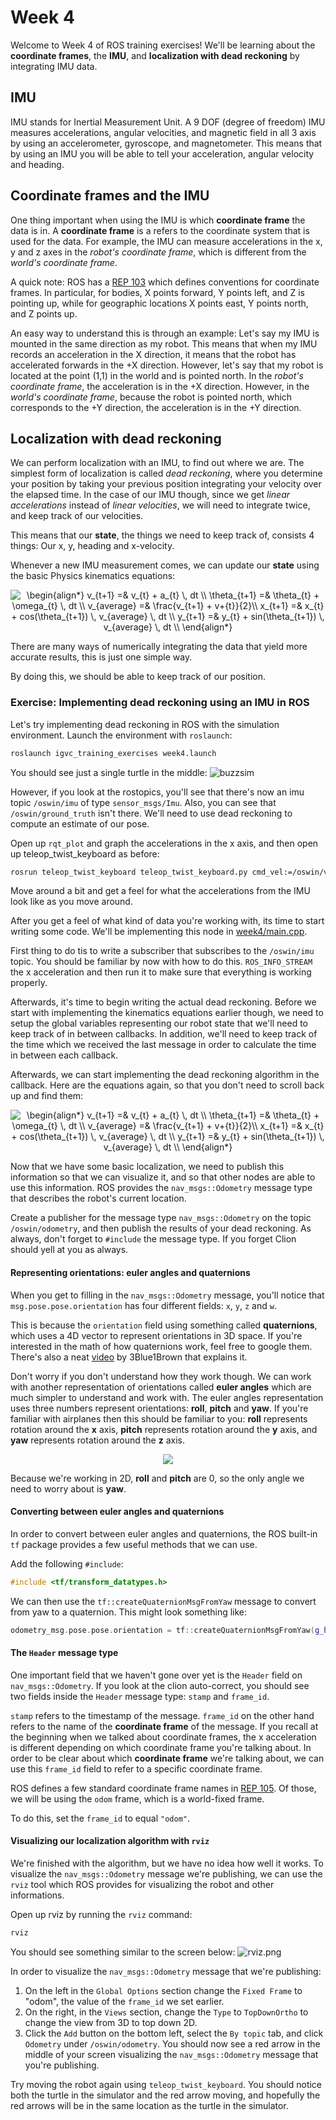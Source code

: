# Week 4
Welcome to Week 4 of ROS training exercises! We'll be learning about the **coordinate frames**, the **IMU**, and
**localization with dead reckoning** by integrating IMU data.

## IMU
IMU stands for Inertial Measurement Unit. A 9 DOF (degree of freedom) IMU measures accelerations, angular velocities,
and magnetic field in all 3 axis by using an accelerometer, gyroscope, and magnetometer. This means that by using an
IMU you will be able to tell your acceleration, angular velocity and heading.

## Coordinate frames and the IMU
One thing important when using the IMU is which **coordinate frame** the data is in. A **coordinate frame** is a
refers to the coordinate system that is used for the data. For example, the IMU can measure accelerations in the
x, y and z axes in the _robot's coordinate frame_, which is different from the _world's coordinate frame_.

A quick note: ROS has a [REP 103](https://www.ros.org/reps/rep-0103.html) which defines conventions for coordinate
frames. In particular, for bodies, X points forward, Y points left, and Z is pointing up, while for geographic
locations X points east, Y points north, and Z points up.

An easy way to understand this is through an example:
Let's say my IMU is mounted in the same direction as my robot. This means that when my IMU records an acceleration in
the X direction, it means that the robot has accelerated forwards in the +X direction.
However, let's say that my robot is located at the point (1,1) in the world and is pointed north. In the
_robot's coordinate frame_, the acceleration is in the +X direction. However, in the _world's coordinate frame_, because
the robot is pointed north, which corresponds to the +Y direction, the acceleration is in the +Y direction.

## Localization with dead reckoning
We can perform localization with an IMU, to find out where we are. The simplest form of localization is called
*dead reckoning*, where you determine your position by taking your previous position integrating your velocity over the
elapsed time. In the case of our IMU though, since we get _linear accelerations_ instead of _linear velocities_, we will
need to integrate twice, and keep track of our velocities.

This means that our **state**, the things we need to keep track of, consists 4 things: Our x, y, heading and x-velocity.

Whenever a new IMU measurement comes, we can update our **state** using the basic Physics kinematics equations:

<p align="center">
    <img src="https://latex.codecogs.com/svg.latex?\begin{align*}&space;v_{t&plus;1}&space;=&&space;v_{t}&space;&plus;&space;a_{t}&space;\,&space;dt&space;\\&space;\theta_{t&plus;1}&space;=&&space;\theta_{t}&space;&plus;&space;\omega_{t}&space;\,&space;dt&space;\\&space;v_{average}&space;=&&space;\frac{v_{t&plus;1}&space;&plus;&space;v_{t}}{2}\\&space;x_{t&plus;1}&space;=&&space;x_{t}&space;&plus;&space;cos(\theta_{t&plus;1})&space;\,&space;v_{average}&space;\,&space;dt&space;\\&space;y_{t&plus;1}&space;=&&space;y_{t}&space;&plus;&space;sin(\theta_{t&plus;1})&space;\,&space;v_{average}&space;\,&space;dt&space;\\&space;\end{align*}" title="\begin{align*} v_{t+1} =& v_{t} + a_{t} \, dt \\ \theta_{t+1} =& \theta_{t} + \omega_{t} \, dt \\ v_{average} =& \frac{v_{t+1} + v+{t}}{2}\\ x_{t+1} =& x_{t} + cos(\theta_{t+1}) \, v_{average} \, dt \\ y_{t+1} =& y_{t} + sin(\theta_{t+1}) \, v_{average} \, dt \\ \end{align*}" />
</p>

There are many ways of numerically integrating the data that yield more accurate results, this is just one simple
way.

By doing this, we should be able to keep track of our position.

### Exercise: Implementing dead reckoning using an IMU in ROS
Let's try implementing dead reckoning in ROS with the simulation environment. Launch the environment with `roslaunch`:
```bash
roslaunch igvc_training_exercises week4.launch
```

You should see just a single turtle in the middle:
![buzzsim](buzzsim.png)

However, if you look at the rostopics, you'll see that there's now an imu topic `/oswin/imu` of type `sensor_msgs/Imu`.
Also, you can see that `/oswin/ground_truth` isn't there. We'll need to use dead reckoning to compute an estimate
of our pose.

Open up `rqt_plot` and graph the accelerations in the x axis, and then open up teleop_twist_keyboard as before:
```bash
rosrun teleop_twist_keyboard teleop_twist_keyboard.py cmd_vel:=/oswin/velocity
```

Move around a bit and get a feel for what the accelerations from the IMU look like as you move around.

After you get a feel of what kind of data you're working with, its time to start writing some code. We'll be
implementing this node in [week4/main.cpp](../igvc_training_exercises/src/week4/main.cpp).

First thing to do tis to write a subscriber that subscribes to the `/oswin/imu` topic. You should be familiar by now with
how to do this. `ROS_INFO_STREAM` the x acceleration and then run it to make sure that everything is working properly.

Afterwards, it's time to begin writing the actual dead reckoning. Before we start with implementing the
kinematics equations earlier though, we need to setup the global variables representing our robot state that we'll
need to keep track of in between callbacks. In addition, we'll need to keep track of the time which we received the last
message in order to calculate the time in between each callback.

Afterwards, we can start implementing the dead reckoning algorithm in the callback. Here are the equations again, so
that you don't need to scroll back up and find them:

<p align="center">
    <img src="https://latex.codecogs.com/svg.latex?\begin{align*}&space;v_{t&plus;1}&space;=&&space;v_{t}&space;&plus;&space;a_{t}&space;\,&space;dt&space;\\&space;\theta_{t&plus;1}&space;=&&space;\theta_{t}&space;&plus;&space;\omega_{t}&space;\,&space;dt&space;\\&space;v_{average}&space;=&&space;\frac{v_{t&plus;1}&space;&plus;&space;v_{t}}{2}\\&space;x_{t&plus;1}&space;=&&space;x_{t}&space;&plus;&space;cos(\theta_{t&plus;1})&space;\,&space;v_{average}&space;\,&space;dt&space;\\&space;y_{t&plus;1}&space;=&&space;y_{t}&space;&plus;&space;sin(\theta_{t&plus;1})&space;\,&space;v_{average}&space;\,&space;dt&space;\\&space;\end{align*}" title="\begin{align*} v_{t+1} =& v_{t} + a_{t} \, dt \\ \theta_{t+1} =& \theta_{t} + \omega_{t} \, dt \\ v_{average} =& \frac{v_{t+1} + v+{t}}{2}\\ x_{t+1} =& x_{t} + cos(\theta_{t+1}) \, v_{average} \, dt \\ y_{t+1} =& y_{t} + sin(\theta_{t+1}) \, v_{average} \, dt \\ \end{align*}" />
</p>

Now that we have some basic localization, we need to publish this information so that we can visualize it, and so that
other nodes are able to use this information. ROS provides the `nav_msgs::Odometry` message type that describes the
robot's current location.

Create a publisher for the message type `nav_msgs::Odometry` on the topic `/oswin/odometry`, and then publish the
results of your dead reckoning. As always, don't forget to `#include` the message type.
If you forget Clion should yell at you as always.

#### Representing orientations: euler angles and quaternions
When you get to filling in the `nav_msgs::Odometry` message, you'll notice that `msg.pose.pose.orientation` has four
different fields: `x`, `y`, `z` and `w`.

This is because the `orientation` field using something called **quaternions**, which uses a 4D
vector to represent orientations in 3D space. If you're interested in the math of how quaternions work, feel free to
google them. There's also a neat [video](https://www.youtube.com/watch?v=zjMuIxRvygQ) by 3Blue1Brown that explains it.

Don't worry if you don't understand how they work though. We can work with another representation of orientations called
**euler angles** which are much simpler to understand and work with. The euler angles representation uses three numbers
represent orientations: **roll**, **pitch** and **yaw**. If you're familiar with airplanes then this should be familiar
to you: **roll** represents rotation around the **x** axis, **pitch** represents rotation around the **y** axis, and
**yaw** represents rotation around the **z** axis.


<p align="center">
    <img src="https://www.touringmachine.com/images/PitchRollYaw.png">
</p>

Because we're working in 2D, **roll** and **pitch** are 0, so the only angle we need to worry about is **yaw**.

#### Converting between euler angles and quaternions
In order to convert between euler angles and quaternions, the ROS built-in `tf` package provides a few useful methods
that we can use.

Add the following `#include`:
```c++
#include <tf/transform_datatypes.h>
```

We can then use the `tf::createQuaternionMsgFromYaw` message to convert from yaw to a quaternion. This might look
something like:
```c++
odometry_msg.pose.pose.orientation = tf::createQuaternionMsgFromYaw(g_heading);
```

#### The `Header` message type
One important field that we haven't gone over yet is the `Header` field on `nav_msgs::Odometry`. If you look at the
clion auto-correct, you should see two fields inside the `Header` message type: `stamp` and `frame_id`.

`stamp` refers to the timestamp of the message. `frame_id` on the other hand refers to the name of the
**coordinate frame** of the message. If you recall at the beginning when we talked about coordinate frames, the
x acceleration is different depending on which coordinate frame you're talking about. In order to be clear about which
**coordinate frame** we're talking about, we can use this `frame_id` field to refer to a specific coordinate frame.


ROS defines a few standard coordinate frame names in  [REP 105](https://www.ros.org/reps/rep-0105.html). Of those, we
will be using the `odom` frame, which is a world-fixed frame.

To do this, set the `frame_id` to equal `"odom"`.

#### Visualizing our localization algorithm with `rviz`
We're finished with the algorithm, but we have no idea how well it works. To visualize the `nav_msgs::Odometry` message
we're publishing, we can use the `rviz` tool which ROS provides for visualizing the robot and other informations.

Open up rviz by running the `rviz` command:
```bash
rviz
```

You should see something similar to the screen below:
![rviz.png](rviz.png)

In order to visualize the `nav_msgs::Odometry` message that we're publishing:
1. On the left in the `Global Options` section change the `Fixed Frame` to "odom", the value of the `frame_id` we set
earlier.
2. On the right, in the `Views` section, change the `Type` to `TopDownOrtho` to change the view from 3D to top down 2D.
3. Click the `Add` button on the bottom left, select the `By topic` tab, and click `Odometry` under `/oswin/odometry`.
You should now see a red arrow in the middle of your screen visualizing the `nav_msgs::Odometry` message that you're
publishing.

Try moving the robot again using `teleop_twist_keyboard`. You should notice both the turtle in the simulator and the
red arrow moving, and hopefully the red arrows will be in the same location as the turtle in the simulator.
